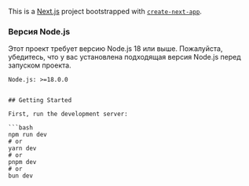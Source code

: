 This is a [Next.js](https://nextjs.org/) project bootstrapped with [`create-next-app`](https://github.com/vercel/next.js/tree/canary/packages/create-next-app).

### Версия Node.js

Этот проект требует версию Node.js 18 или выше. Пожалуйста, убедитесь, что у вас установлена подходящая версия Node.js перед запуском проекта.

```plaintext
Node.js: >=18.0.0


## Getting Started

First, run the development server:

```bash
npm run dev
# or
yarn dev
# or
pnpm dev
# or
bun dev
```
